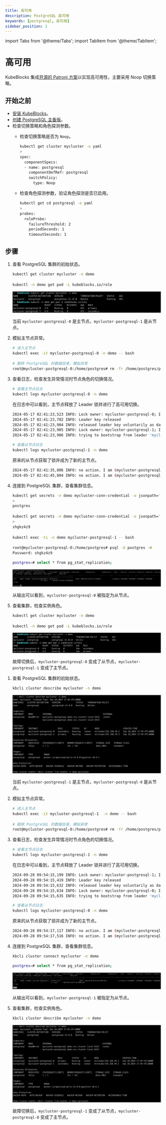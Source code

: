 ```yaml
---
title: 高可用
description: PostgreSQL 高可用
keywords: [postgresql, 高可用]
sidebar_position: 1
---
```


import Tabs from '@theme/Tabs';
import TabItem from '@theme/TabItem';

# 高可用

KubeBlocks 集成[开源的 Patroni 方案](https://patroni.readthedocs.io/en/latest/)以实现高可用性，主要采用 Noop 切换策略。

## 开始之前

* [安装 KubeBlocks](./../../installation/install-kubeblocks.md)。
* [创建 PostgreSQL 主备版](./../cluster-management/create-and-connect-a-postgresql-cluster.md)。
* 检查切换策略和角色探测参数。
  * 检查切换策略是否为 `Noop`。

    ```bash
    kubectl get cluster mycluster -o yaml
    >
    spec:
      componentSpecs:
      - name: postgresql
        componentDefRef: postgresql
        switchPolicy:
          type: Noop
    ```

  * 检查角色探测参数，验证角色探测是否已启用。

    ```bash
    kubectl get cd postgresql -o yaml
    >
    probes:
      roleProbe:
        failureThreshold: 2
        periodSeconds: 1
        timeoutSeconds: 1
    ```

## 步骤

<Tabs>

<TabItem value="kubectl" label="kubectl" default>

1. 查看 PostgreSQL 集群的初始状态。

   ```bash
   kubectl get cluster mycluster -n demo

   kubectl -n demo get pod -L kubeblocks.io/role
   ```

   ![PostgreSQL 集群原始状态](./../../../img/api-ha-pg-original-status.png)

   当前 `mycluster-postgresql-0` 是主节点，`mycluster-postgresql-1` 是从节点。

2. 模拟主节点异常。

   ```bash
   # 进入主节点
   kubectl exec -it mycluster-postgresql-0 -n demo -- bash

   # 删除 PostgreSQL 的数据目录，模拟异常
   root@mycluster-postgresql-0:/home/postgres# rm -fr /home/postgres/pgdata/pgroot/data
   ```

3. 查看日志，检查发生异常情况时节点角色的切换情况。

   ```bash
   # 查看主节点日志
   kubectl logs mycluster-postgresql-0 -n demo
   ```

   在日志中可以看到，主节点释放了 Leader 锁并进行了高可用切换。

   ```bash
   2024-05-17 02:41:23,523 INFO: Lock owner: mycluster-postgresql-0; I am mycluster-postgresql-0
   2024-05-17 02:41:23,702 INFO: Leader key released
   2024-05-17 02:41:23,904 INFO: released leader key voluntarily as data dir empty and currently leader
   2024-05-17 02:41:23,905 INFO: Lock owner: mycluster-postgresql-1; I am mycluster-postgresql-0
   2024-05-17 02:41:23,906 INFO: trying to bootstrap from leader 'mycluster-postgresql-1'
   ```

   ```bash
   # 查看从节点日志
   kubectl logs mycluster-postgresql-1 -n demo
   ```

   原来的从节点获取了锁并成为了新的主节点。

   ```bash
   2024-05-17 02:41:35,806 INFO: no action. I am (mycluster-postgresql-1), the leader with the lock
   2024-05-17 02:41:45,804 INFO: no action. I am (mycluster-postgresql-1), the leader with the lock
   ```

4. 连接到 PostgreSQL 集群，查看集群信息。

   ```bash
   kubectl get secrets -n demo mycluster-conn-credential -o jsonpath='{.data.username}' | base64 -d
   >
   postgres

   kubectl get secrets -n demo mycluster-conn-credential -o jsonpath='{.data.password}' | base64 -d
   >
   shgkz4z9

   kubectl exec -ti -n demo mycluster-postgresql-1 -- bash

   root@mycluster-postgresql-0:/home/postgres# psql -U postgres -W
   Password: shgkz4z9
   ```

   ```bash
   postgres=# select * from pg_stat_replication;
   ```

   ![PostgreSQL 集群信息](./../../../img/api-ha-pg-replication-info.png)

   从输出可以看到，`mycluster-postgresql-0` 被指定为从节点。

5. 查看集群，检查实例角色。

   ```bash
   kubectl get cluster mycluster -n demo

   kubectl -n demo get pod -L kubeblocks.io/role
   ```

   ![PostgreSQL 高可用切换后集群状态](./../../../img/api-ha-pg-after.png)

   故障切换后，`mycluster-postgresql-0` 变成了从节点，`mycluster-postgresql-1` 变成了主节点。

</TabItem>

<TabItem value="kbcli" label="kbcli">

1. 查看 PostgreSQL 集群的初始状态。

   ```bash
   kbcli cluster describe mycluster -n demo
   ```

   ![PostgreSQL 集群原始状态](./../../../img/pgsql-ha-before.png)

   当前 `mycluster-postgresql-1` 是主节点，`mycluster-postgresql-0` 是从节点。

2. 模拟主节点异常。

   ```bash
   # 进入主节点
   kubectl exec -it mycluster-postgresql-1  -n demo -- bash

   # 删除 PostgreSQL 的数据目录，模拟异常
   root@mycluster-postgresql-0:/home/postgres# rm -fr /home/postgres/pgdata/pgroot/data
   ```

3. 查看日志，检查发生异常情况时节点角色的切换情况。

   ```bash
   # 查看主节点日志
   kubectl logs mycluster-postgresql-1 -n demo
   ```

   在日志中可以看到，主节点释放了 Leader 锁并进行了高可用切换。

   ```bash
   2024-09-28 09:54:15,199 INFO: Lock owner: mycluster-postgresql-1; I am mycluster-postgresql-1
   2024-09-28 09:54:15,419 INFO: Leader key released
   2024-09-28 09:54:15,632 INFO: released leader key voluntarily as data dir empty and currently leader
   2024-09-28 09:54:15,634 INFO: Lock owner: mycluster-postgresql-0; I am mycluster-postgresql-1
   2024-09-28 09:54:15,635 INFO: trying to bootstrap from leader 'mycluster-postgresql-0'
   ```

   ```bash
   # 查看从节点日志
   kubectl logs mycluster-postgresql-0 -n demo
   ```

   原来的从节点获取了锁并成为了新的主节点。

   ```bash
   2024-09-28 09:54:17,117 INFO: no action. I am (mycluster-postgresql-0), the leader with the lock
   2024-09-28 09:54:17,516 INFO: no action. I am (mycluster-postgresql-0), the leader with the lock
   ```

4. 连接到 PostgreSQL 集群，查看集群信息。

   ```bash
   kbcli cluster connect mycluster -n demo
   ```

   ```bash
   postgres=# select * from pg_stat_replication;
   ```

   ![PostgreSQL 集群信息](./../../../img/pgsql-ha-pg_stat_replication.png)

   从输出可以看到，`mycluster-postgresql-1` 被指定为从节点。

5. 查看集群，检查实例角色。

   ```bash
   kbcli cluster describe mycluster -n demo
   ```

   ![PostgreSQL 高可用切换后集群状态](../../../img/pgsql-ha-after.png)

   故障切换后，`mycluster-postgresql-1` 变成了从节点，`mycluster-postgresql-0` 变成了主节点。

</TabItem>

</Tabs>
